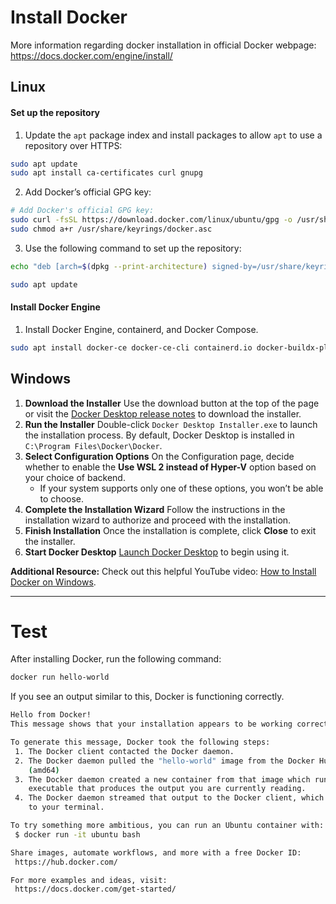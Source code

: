 # Install Docker

More information regarding docker installation in official Docker webpage: https://docs.docker.com/engine/install/



## Linux

#### Set up the repository

1.  Update the `apt` package index and install packages to allow `apt` to use a repository over HTTPS:

```bash
sudo apt update
sudo apt install ca-certificates curl gnupg
```

2.  Add Docker’s official GPG key:

```bash
# Add Docker's official GPG key:
sudo curl -fsSL https://download.docker.com/linux/ubuntu/gpg -o /usr/share/keyrings/docker.asc
sudo chmod a+r /usr/share/keyrings/docker.asc
```

3.  Use the following command to set up the repository:

```bash
echo "deb [arch=$(dpkg --print-architecture) signed-by=/usr/share/keyrings/docker.asc] https://download.docker.com/linux/ubuntu $(. /etc/os-release && echo "$VERSION_CODENAME") stable" | sudo tee /etc/apt/sources.list.d/docker.list > /dev/null

sudo apt update
```

#### Install Docker Engine

1.  Install Docker Engine, containerd, and Docker Compose.

```bash
sudo apt install docker-ce docker-ce-cli containerd.io docker-buildx-plugin docker-compose-plugin
```



## Windows



1. **Download the Installer**
   Use the download button at the top of the page or visit the [Docker Desktop release notes](https://docs.docker.com/desktop/release-notes/) to download the installer.
2. **Run the Installer**
   Double-click `Docker Desktop Installer.exe` to launch the installation process. By default, Docker Desktop is installed in `C:\Program Files\Docker\Docker`.
3. **Select Configuration Options**
   On the Configuration page, decide whether to enable the **Use WSL 2 instead of Hyper-V** option based on your choice of backend.
   - If your system supports only one of these options, you won’t be able to choose.
4. **Complete the Installation Wizard**
   Follow the instructions in the installation wizard to authorize and proceed with the installation.
5. **Finish Installation**
   Once the installation is complete, click **Close** to exit the installer.
6. **Start Docker Desktop**
   [Launch Docker Desktop](https://docs.docker.com/desktop/setup/install/windows-install/#start-docker-desktop) to begin using it.

**Additional Resource:**
Check out this helpful YouTube video: [How to Install Docker on Windows](https://www.youtube.com/watch?v=ZyBBv1JmnWQ).

---

# Test

After installing Docker, run the following command:

```bash
docker run hello-world
```

If you see an output similar to this, Docker is functioning correctly.

```bash
Hello from Docker!
This message shows that your installation appears to be working correctly.

To generate this message, Docker took the following steps:
 1. The Docker client contacted the Docker daemon.
 2. The Docker daemon pulled the "hello-world" image from the Docker Hub.
    (amd64)
 3. The Docker daemon created a new container from that image which runs the
    executable that produces the output you are currently reading.
 4. The Docker daemon streamed that output to the Docker client, which sent it
    to your terminal.

To try something more ambitious, you can run an Ubuntu container with:
 $ docker run -it ubuntu bash

Share images, automate workflows, and more with a free Docker ID:
 https://hub.docker.com/

For more examples and ideas, visit:
 https://docs.docker.com/get-started/
```